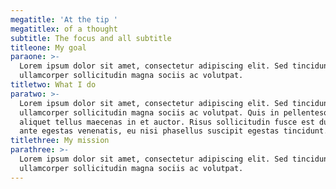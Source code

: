 ```yaml
---
megatitle: 'At the tip '
megatitlex: of a thought
subtitle: The focus and all subtitle
titleone: My goal
paraone: >-
  Lorem ipsum dolor sit amet, consectetur adipiscing elit. Sed tincidunt arcu
  ullamcorper sollicitudin magna sociis ac volutpat. 
titletwo: What I do
paratwo: >-
  Lorem ipsum dolor sit amet, consectetur adipiscing elit. Sed tincidunt arcu
  ullamcorper sollicitudin magna sociis ac volutpat. Quis in pellentesque
  aliquet tellus maecenas in et auctor. Risus sollicitudin fusce est dui. Aenean
  ante egestas venenatis, eu nisi phasellus suscipit egestas tincidunt.
titlethree: My mission
parathree: >-
  Lorem ipsum dolor sit amet, consectetur adipiscing elit. Sed tincidunt arcu
  ullamcorper sollicitudin magna sociis ac volutpat.
---
```


